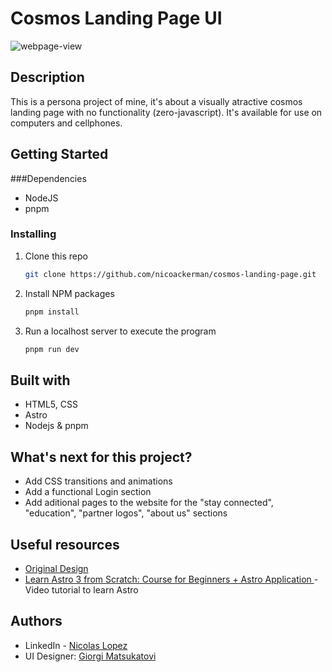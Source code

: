 # Cosmos Landing Page UI
![webpage-view](https://github.com/user-attachments/assets/6b0d3e33-9f6e-4a25-95aa-ed50e5ad7026)

## Description

This is a persona project of mine, it's about a visually atractive cosmos landing page with no functionality (zero-javascript). It's available for use on computers and cellphones. 

## Getting Started

###Dependencies

* NodeJS 
* pnpm

### Installing

1. Clone this repo
   ```sh
   git clone https://github.com/nicoackerman/cosmos-landing-page.git
   ```
2. Install NPM packages
   ```sh
   pnpm install
   ```
3. Run a localhost server to execute the program
   ```sh
   pnpm run dev
   ```
## Built with

- HTML5, CSS
- Astro
- Nodejs & pnpm

## What's next for this project?
* Add CSS transitions and animations
* Add a functional Login section
* Add aditional pages to the website for the "stay connected", "education", "partner logos", "about us" sections

## Useful resources

- [Original Design]([https://tailwindcss.com/](https://www.figma.com/design/DqpM7ljFtOwdDboZRrXHoG/Cosmos-Landing-Page-UI-FREEBIE-(Community)?node-id=1-5&t=6RtPe848jXNheZ5d-0))
- [Learn Astro 3 from Scratch: Course for Beginners + Astro Application
]([https://youtu.be/ZU-drSVodBw?feature=shared](https://youtu.be/RB5tR_nqUEw?si=72hGrY3OIC65vc9T)) - Video tutorial to learn Astro


## Authors

- LinkedIn - [Nicolas Lopez](www.linkedin.com/in/nicolás-lópez-5305022a6)
- UI Designer: [Giorgi Matsukatovi](https://www.figma.com/@giomats)

